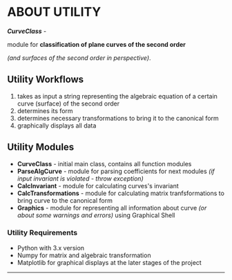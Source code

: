 # ABOUT UTILITY #
***CurveClass*** -

 module for __classification of plane curves of the second order__ 

*(and surfaces of the second order in perspective)*.

## Utility Workflows ##
1. takes as input a string representing the algebraic equation of a certain curve (surface) of the second order
2. determines its form
3. determines necessary transformations to bring it to the canonical form
4. graphically displays all data

## Utility Modules ##
- __CurveClass__ - initial main class, contains all function modules
- __ParseAlgCurve__ - module for parsing coefficients for next modules *(if input invariant is violated - throw exception)*
- __CalcInvariant__ - module for calculating curves's invariant
- __CalcTransformations__ - module for calculating matrix tranfsformations to bring curve to the canonical form
- __Graphics__ - module for representing all information about curve *(or about some warnings and errors)* using Graphical Shell

### Utility Requirements ##
- Python with 3.x version
- Numpy for matrix and algebraic transformation
- Matplotlib for graphical displays at the later stages of the project

---

